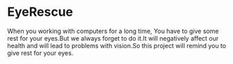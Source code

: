 # EyeRescue
When you working with computers for a long time, You have to give some rest for your eyes.But we always forget to do it.It will negatively affect our health and will lead to problems with vision.So this project will remind you to give rest for your eyes.
